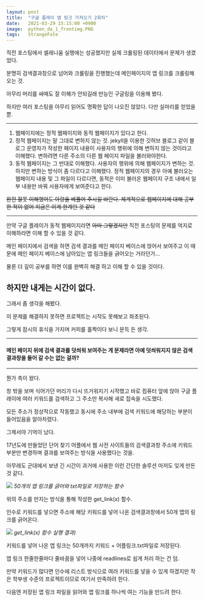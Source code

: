 ```yaml
---
layout: post
title:  "구글 플레이 앱 링크 가져오기 2회차"
date:   2021-03-29 15:15:00 +0900
image:  python_da_1_frontimg.PNG
tags:   StrangeFate
---
```


직전 포스팅에서 셀레니움 실행에는 성공했지만 실제 크롤링된 데이터에서 문제가 생겼었다.

분명히 검색결과창으로 넘어와 크롤링을 진행했는데 메인페이지의 앱 링크를 크롤링해오는 것.

아무리 머리를 싸매도 잘 이해가 안되길래 만능인 구글링을 이용해 봤다.

하지만 여러 포스팅을 아무리 읽어도 명확한 답이 나오진 않았다. 다만 실마리를 얻었을 뿐.

***

1. 웹페이지에는 정적 웹페이지와 동적 웹페이지가 있다고 한다. 
2. 정적 웹페이지는 말 그대로 변하지 않는 것.
jekyll을 이용한 깃허브 블로그 같이 블로그 운영자가 작성한 페이지 내용이 사용자의 행위에 의해 변하지 않는 것이라고 이해했다. 변하려면 다른 주소의 다른 웹 페이지 파일을 불러와야한다.
3. 동적 웹페이지는 그 반대로 이해했다. 사용자의 행위에 의해 웹페이지가 변하는 것.
하지만 변하는 방식이 좀 다르다고 이해했다. 정적 웹페이지의 경우 아예 불러오는 웹페이지 내용 및 그 파일이 다르다면,
동적은 이미 불러온 웹페이지 구조 내에서 일부 내용만 바꿔 사용자에게 보여준다고 한다.

~~완전 잘못 이해했어도 아량을 베풀어 주시길 바란다. 체계적으로 웹페이지에 대해 공부한 적이 없어 지금은 이게 한계인 것 같다~~

***


만약 구글 플레이가 동적 웹페이지라면 ~~아마 그렇겠지만~~ 직전 포스팅의 문제를 억지로 이해하라면 이해 할 수 있을 것 같다.

메인 페이지에서 검색을 하면 검색 결과를 메인 페이지 베이스에 얹어서 보여주고 이 때문에 메인 페이지 베이스에 남아있는 앱 링크들을 긁어오는 거라던가...

물론 더 깊이 공부를 하면 이를 완벽히 해결 하고 이해 할 수 있을 것이다.

## 하지만 내게는 시간이 없다.

그래서 좀 생각을 해봤다.

이 문제를 해결하지 못하면 프로젝트는 시작도 못해보고 좌초된다.

그렇게 잠시의 휴식을 가지며 커피를 홀짝이다 보니 문득 든 생각.

***

#### 메인 페이지 위에 검색 결과를 덧씌워 보여주는 게 문제라면 아예 덧씌워지지 않은 검색 결과창을 들어 갈 수는 없는 걸까?

***

뭔가 촉이 왔다.

창 밖을 보며 식어가던 머리가 다시 뜨거워지기 시작했고 바로 컴퓨터 앞에 앉아 구글 플레이에 여러 키워드를 검색하고 그 주소만 복사해 새로 접속을 시도했다.

모든 주소가 정상적으로 작동했고 동시에 주소 내부에 검색 키워드에 해당하는 부분이 들어있음을 알아차렸다.

그제서야 기억이 났다.

17년도에 만들었던 단어 찾기 어플에서 웹 사전 사이트들의 검색결과창 주소에 키워드 부분만 변경하며 결과를 보여주는 방식을 사용했다는 것을.

아무래도 군대에서 보낸 긴 시간이 과거에 사용한 이런 간단한 솔루션 마저도 잊게 만든 것 같다.

![]({{site.baseurl}}/images/python_da_2_img1.PNG)
*50개의 앱 링크를 긁어와 txt파일로 저장하는 함수*

위의 주소를 만지는 방식을 통해 작성한 get_link(x) 함수.

인수로 키워드를 넣으면 주소에 해당 키워드를 넣어 나온 검색결과창에서 50개 앱의 링크를 긁어온다.

![]({{site.baseurl}}/images/python_da_2_img2.PNG)
*get_link(x) 함수 실행 결과)*

키워드를 넣어 나온 앱 링크는 50개까지 키워드 + 어플링크.txt파일로 저장된다.

앱 링크 한줄한줄마다 줄바꿈을 넣어 나중에 readlines로 쉽게 처리 하는 건 덤.

만약 키워드가 많다면 인수에 리스트 방식으로 여러 키워드를 넣을 수 있게 하겠지만 작은 학부생 수준의 프로젝트이므로 여기서 만족하려 한다.

다음엔 저장된 앱 링크 파일을 읽어와 앱 링크를 하나씩 여는 기능을 만드려 한다.
